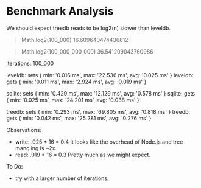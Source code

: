 # Benchmark Analysis

We should expect treedb reads to be log2(n) slower than leveldb.

> Math.log2(100_000)
16.609640474436812

> Math.log2(100_000_000_000)
36.541209043760986

iterations: 100_000

leveldb: sets { min: '0.016 ms', max: '22.536 ms', avg: '0.025 ms' }
leveldb: gets { min: '0.011 ms', max: '2.924 ms', avg: '0.019 ms' }

sqlite: sets { min: '0.429 ms', max: '12.129 ms', avg: '0.578 ms' }
sqlite: gets { min: '0.025 ms', max: '24.201 ms', avg: '0.038 ms' }

treedb: sets { min: '0.293 ms', max: '69.805 ms', avg: '0.818 ms' }
treedb: gets { min: '0.042 ms', max: '25.281 ms', avg: '0.276 ms' }

Observations:
- write: .025 * 16 = 0.4
	It looks like the overhead of Node.js and tree mangling is ~2x.
- read: .019 * 16 = 0.3
	Pretty much as we might expect.

To Do:
- try with a larger number of iterations.